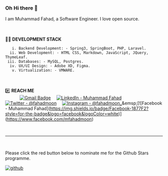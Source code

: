 
### Oh Hi there 👋
I am Muhammad Fahad, a Software Engineer. I love open source.

<!--<br><br>1.  🧑 **PERSONA**<br>
 &emsp;&emsp;&emsp;**Physique**&emsp;&emsp;&emsp;: “Don’t forget you are what you eat,” said one person. “Then I should eat a skinny person.” said my sister.<br>
-->

<br><br>🧑‍💼 **DEVELOPMENT STACK**<br>

       i. Backend Development: - Spring3, SpringBoot, PHP, Laravel.
      ii. Web Development: - HTML CSS, Markdown, JavaScript, JQuery, ThymeLeaf.
     iii. Databases: - MySQL, Postgres.
      iv. UX/UI Design: - Adobe XD, Figma.
       v. Virtualization: - VMWARE.





<br><br>#️⃣ **REACH ME**<br>
&emsp;&emsp;&emsp;
[![Gmail Badge](https://img.shields.io/badge/Gmail-D14836?style=for-the-badge&logo=gmail&logoColor=white)](mailto:mfahadhussain76@gmail.com) &emsp;[![LinkedIn - Muhammad Fahad](https://img.shields.io/badge/LinkedIn-0077B5?style=for-the-badge&logo=linkedin&logoColor=white)](https://www.linkedin.com/in/fahad-moon)&emsp;
[![Twitter - @fahadmoon](https://img.shields.io/badge/Twitter-1DA1F2?style=for-the-badge&logo=twitter&logoColor=white)](https://twitter.com/fahadmoon)&emsp;
[![Instagram - @fahadmoon_](https://img.shields.io/badge/Instagram-E4405F?style=for-the-badge&logo=instagram&logoColor=white )](https://www.instagram.com/fahadmoon_)&emsp;[![Facebook - Muhammad Fahad](https://img.shields.io/badge/Facebook-1877F2?style=for-the-badge&logo=facebook&logoColor=white)](https://www.facebook.com/mfahadmoon)&emsp;


<!--
<br>
[![GitHub Activity](images/userstats.svg)](https://github.com/cicirello/user-statistician)
-->




<br>

***

<br>

Please click the red button below to nominate me for the Github Stars programme. <br>

<a href='https://stars.github.com/nominate/' target="_blank"><img alt='github' src='https://img.shields.io/badge/Nominate_me --> @fahadmoon?style=for-the-badge&logo=github&logoColor=000000&labelColor=ffffff&color=E03A3A'/></a>


<br>


<!--
**fahadmoon/fahadmoon** is a ✨ _special_ ✨ repository because its `README.md` (this file) appears on your GitHub profile.

Here are some ideas to get you started:

- 🔭 I’m currently working on ...
- 🌱 I’m currently learning ...
- 👯 I’m looking to collaborate on ...
- 🤔 I’m looking for help with ...
- 💬 Ask me about ...
- 📫 How to reach me: ...
- 😄 Pronouns: ...
- ⚡ Fun fact: ...
-->
